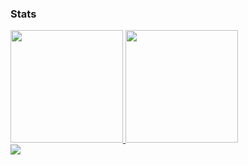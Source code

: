### Stats


<div> 
  <a href="https://github.com/ezequielmariscal">
  <img height="180em" src="https://github-readme-stats.vercel.app/api?username=ezequielmariscal&show_icons=true&theme=chartreuse-dark&include_all_commits=true&count_private=true" />
  <img height="180em" src="https://github-readme-stats.vercel.app/api/top-langs/?username=ezequielmariscal&layout=compact&langs_count=6&theme=chartreuse-dark" />
</div>
    
<div align="left">
    <a href="https://git.io/streak-stats"><img src="https://streak-stats.demolab.com?user=ezequielmariscal&theme=python-dark"/></a>
</div>
